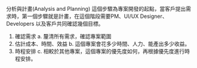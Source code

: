 分析與計畫(Analysis and Planning)
這個步驟為專案開發的起點，當客戶提出需求時，第一個步驟就是計畫，在這個階段需要PM、UI/UX Designer、Developers 以及客戶共同確認幾個目標。

1. 確認需求
    a. 釐清所有需求，確認專案範圍
2. 估計成本、時間、效益
    b. 這個專案會花多少時間、人力、能產出多少收益。
3. 時程安排
    c. 相較於其他專案，這個專案的優先度如何，再根據優先度進行時程安排。